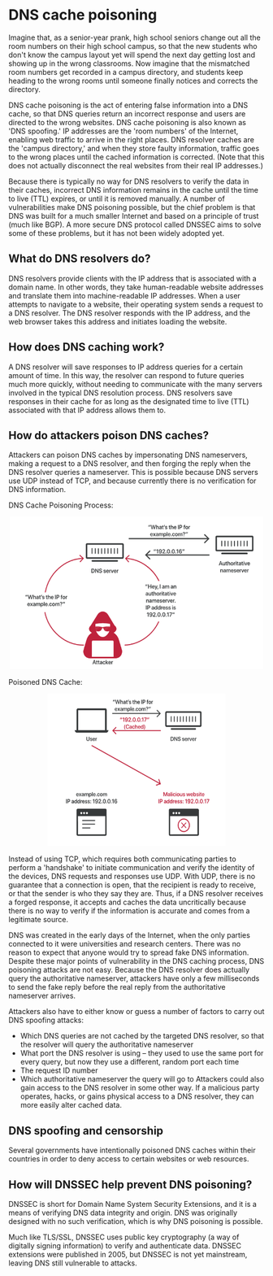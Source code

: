 # DNS cache poisoning
Imagine that, as a senior-year prank, high school seniors change out all the room numbers on their high school campus, so that the new students who don't know the campus layout yet will spend the next day getting lost and showing up in the wrong classrooms. Now imagine that the mismatched room numbers get recorded in a campus directory, and students keep heading to the wrong rooms until someone finally notices and corrects the directory.

DNS cache poisoning is the act of entering false information into a DNS cache, so that DNS queries return an incorrect response and users are directed to the wrong websites. DNS cache poisoning is also known as 'DNS spoofing.' IP addresses are the 'room numbers' of the Internet, enabling web traffic to arrive in the right places. DNS resolver caches are the 'campus directory,' and when they store faulty information, traffic goes to the wrong places until the cached information is corrected. (Note that this does not actually disconnect the real websites from their real IP addresses.)

Because there is typically no way for DNS resolvers to verify the data in their caches, incorrect DNS information remains in the cache until the time to live (TTL) expires, or until it is removed manually. A number of vulnerabilities make DNS poisoning possible, but the chief problem is that DNS was built for a much smaller Internet and based on a principle of trust (much like BGP). A more secure DNS protocol called DNSSEC aims to solve some of these problems, but it has not been widely adopted yet.

## What do DNS resolvers do?
DNS resolvers provide clients with the IP address that is associated with a domain name. In other words, they take human-readable website addresses and translate them into machine-readable IP addresses. When a user attempts to navigate to a website, their operating system sends a request to a DNS resolver. The DNS resolver responds with the IP address, and the web browser takes this address and initiates loading the website.

## How does DNS caching work?
A DNS resolver will save responses to IP address queries for a certain amount of time. In this way, the resolver can respond to future queries much more quickly, without needing to communicate with the many servers involved in the typical DNS resolution process. DNS resolvers save responses in their cache for as long as the designated time to live (TTL) associated with that IP address allows them to.

## How do attackers poison DNS caches?
Attackers can poison DNS caches by impersonating DNS nameservers, making a request to a DNS resolver, and then forging the reply when the DNS resolver queries a nameserver. This is possible because DNS servers use UDP instead of TCP, and because currently there is no verification for DNS information.

DNS Cache Poisoning Process:
<p align="center">
  <img src="../images/dns-cache-poisoning.png" height = "300" width="500">
</p>

Poisoned DNS Cache:
<p align="center">
  <img src="../images/poisoned-cache.png" height = "300" width="350">
</p

Instead of using TCP, which requires both communicating parties to perform a 'handshake' to initiate communication and verify the identity of the devices, DNS requests and responses use UDP. With UDP, there is no guarantee that a connection is open, that the recipient is ready to receive, or that the sender is who they say they are. Thus, if a DNS resolver receives a forged response, it accepts and caches the data uncritically because there is no way to verify if the information is accurate and comes from a legitimate source. 

DNS was created in the early days of the Internet, when the only parties connected to it were universities and research centers. There was no reason to expect that anyone would try to spread fake DNS information. 
Despite these major points of vulnerability in the DNS caching process, DNS poisoning attacks are not easy. Because the DNS resolver does actually query the authoritative nameserver, attackers have only a few milliseconds to send the fake reply before the real reply from the authoritative nameserver arrives.

Attackers also have to either know or guess a number of factors to carry out DNS spoofing attacks:

* Which DNS queries are not cached by the targeted DNS resolver, so that the resolver will query the authoritative nameserver
* What port the DNS resolver is using – they used to use the same port for every query, but now they use a different, random port each time
* The request ID number
* Which authoritative nameserver the query will go to
Attackers could also gain access to the DNS resolver in some other way. If a malicious party operates, hacks, or gains physical access to a DNS resolver, they can more easily alter cached data.

## DNS spoofing and censorship
Several governments have intentionally poisoned DNS caches within their countries in order to deny access to certain websites or web resources.

## How will DNSSEC help prevent DNS poisoning?
DNSSEC is short for Domain Name System Security Extensions, and it is a means of verifying DNS data integrity and origin. DNS was originally designed with no such verification, which is why DNS poisoning is possible.

Much like TLS/SSL, DNSSEC uses public key cryptography (a way of digitally signing information) to verify and authenticate data. DNSSEC extensions were published in 2005, but DNSSEC is not yet mainstream, leaving DNS still vulnerable to attacks.